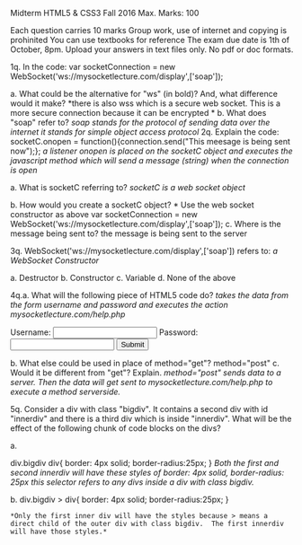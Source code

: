 Midterm HTML5 & CSS3 Fall 2016
Max. Marks: 100

Each question carries 10 marks
Group work, use of internet and copying is prohinited
You can use textbooks for reference
The exam due date is 1th of October, 8pm.
Upload your answers in text files only. No pdf or doc formats.

1q. In the code: var socketConnection = new WebSocket('ws://mysocketlecture.com/display',['soap']);

a. What could be the alternative for "ws" (in bold)? And, what difference would it make?
	*there is also wss which is a secure web socket. This is a more secure connection because it can be encrypted *
b. What does "soap" refer to?
	*soap stands for the protocol of sending data over the internet it stands for simple object access protocol*
2q. Explain the code: socketC.onopen = function(){connection.send("This meesage is being sent now");};
	*a listener onopen is placed on the socketC object and executes the javascript method which will send a message (string) when the connection is open*

a. What is socketC referring to?
	*socketC is a web socket object*

	
b. How would you create a socketC object?
	* Use the web socket constructor as above 
	var socketConnection = new WebSocket('ws://mysocketlecture.com/display',['soap']);
c. Where is the message being sent to?
	the message is being sent to the server

3q. WebSocket('ws://mysocketlecture.com/display',['soap']) refers to:
	*a WebSocket Constructor*

a. Destructor
b. Constructor
c. Variable
d. None of the above

4q.a. What will the following piece of HTML5 code do?
	*takes the data from the form username and password and executes the action mysocketlecture.com/help.php*

<!DOCTYPE HTML>
<body>

<form id="myForm" action='mysocketlecture.com/help.php' method="get">
Username: <input type="text" name="username">
Password: <input type="password" name="password">
<input type="submit">
</form>

</body>

</html>

b. What else could be used in place of method="get"?
	method="post"
c. Would it be different from "get"? Explain.
	*method="post" sends data to a server.  Then the data will get sent to mysocketlecture.com/help.php to execute a method serverside.*

5q. Consider a div with class "bigdiv". It contains a second div with id "innerdiv" and there is a third div which is inside "innerdiv". What will be the effect of the following chunk of code blocks on the divs?

a.

div.bigdiv div{
        border: 4px solid;
        border-radius:25px;
}
	*Both the first and second  innerdiv will have these styles  of border: 4px solid, border-radius: 25px this selector refers to any divs inside a div with class bigdiv.*

b. div.bigdiv > div{
        border: 4px solid;
        border-radius:25px;
}

	*Only the first inner div will have the styles because > means a direct child of the outer div with class bigdiv.  The first innerdiv will have those styles.*

